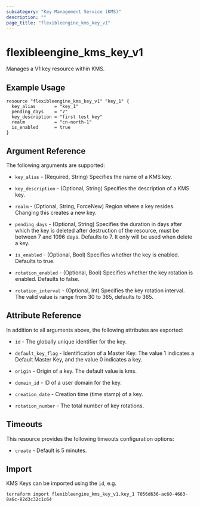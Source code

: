 ```yaml
---
subcategory: "Key Management Service (KMS)"
description: ""
page_title: "flexibleengine_kms_key_v1"
---
```


# flexibleengine_kms_key_v1

Manages a V1 key resource within KMS.

## Example Usage

```hcl
resource "flexibleengine_kms_key_v1" "key_1" {
  key_alias       = "key_1"
  pending_days    = "7"
  key_description = "first test key"
  realm           = "cn-north-1"
  is_enabled      = true
}
```

## Argument Reference

The following arguments are supported:

* `key_alias` - (Required, String) Specifies the name of a KMS key.

* `key_description` - (Optional, String) Specifies the description of a KMS key.

* `realm` - (Optional, String, ForceNew) Region where a key resides. Changing this creates a new key.

* `pending_days` - (Optional, String) Specifies the duration in days after which the key is deleted
    after destruction of the resource, must be between 7 and 1096 days. Defaults to 7.
    It only will be used when delete a key.

* `is_enabled` - (Optional, Bool) Specifies whether the key is enabled. Defaults to true.

* `rotation_enabled` - (Optional, Bool) Specifies whether the key rotation is enabled. Defaults to false.

* `rotation_interval` - (Optional, Int) Specifies the key rotation interval. The valid value is range from 30 to 365,
  defaults to 365.

## Attribute Reference

In addition to all arguments above, the following attributes are exported:

* `id` - The globally unique identifier for the key.

* `default_key_flag` - Identification of a Master Key. The value 1 indicates a Default
    Master Key, and the value 0 indicates a key.

* `origin` - Origin of a key. The default value is kms.

* `domain_id` - ID of a user domain for the key.

* `creation_date` - Creation time (time stamp) of a key.

* `rotation_number` - The total number of key rotations.

## Timeouts

This resource provides the following timeouts configuration options:

* `create` - Default is 5 minutes.

## Import

KMS Keys can be imported using the `id`, e.g.

```shell
terraform import flexibleengine_kms_key_v1.key_1 7056d636-ac60-4663-8a6c-82d3c32c1c64
```
